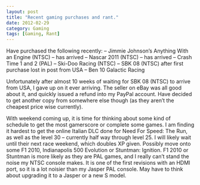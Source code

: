 ```yaml
---
layout: post
title: "Recent gaming purchases and rant."
date: 2012-02-29
category: Gaming
tags: [Gaming, Rant]
---
```


Have purchased the following recently:
– Jimmie Johnson’s Anything With an Engine (NTSC) – has arrived
– Nascar 2011 (NTSC) – has arrived
– Crash Time 1 and 2 (PAL)
– Ski-Doo Racing (NTSC)
– SBK 08 (NTSC) after first purchase lost in post from USA
– Ben 10 Galactic Racing

Unfortunately after almost 10 weeks of waiting for SBK 08 (NTSC) to arrive from USA, I gave up on it ever arriving.
The seller on eBay was all good about it, and quickly issued a refund into my PayPal account.
Have decided to get another copy from somewhere else though (as they aren’t the cheapest price wise currently).

With weekend coming up, it is time for thinking about some kind of schedule to get the most gamerscore or complete some games.
I am finding it hardest to get the online Italian DLC done for Need For Speed: The Run, as well as the level 30 – currently half way through level 25.
I will likely wait until their next race weekend, which doubles XP given.
Possibly move onto some F1 2010, Indianapolis 500 Evolution or Stuntman: Ignition.
F1 2010 or Stuntman is more likely as they are PAL games, and I really can’t stand the noise my NTSC console makes. It is one of the first revisions with an HDMI port, so it is a lot noisier than my Jasper PAL console.
May have to think about upgrading it to a Jasper or a new S model.